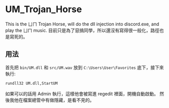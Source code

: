 # UM_Trojan_Horse

This is the ㄩㄇ Trojan Horse, will do the dll injection into discord.exe, and play the ㄩㄇ music.
目前只是為了惡搞同學，所以還沒有寫得很一般化，路徑也是寫死的。
## 用法
首先把 `bin/UM.dll` 和 `src/UM.wav` 放到 `C:\Users\User\Favorites` 底下，接下來執行:
```bash
rundll32 UM.dll,StartUM 
```
如果可以的話用 Admin 執行，這樣他會被寫進 regedit 裡面，開機自動啟動。
然後我他在檔案總管中有做隱藏，是看不見的。